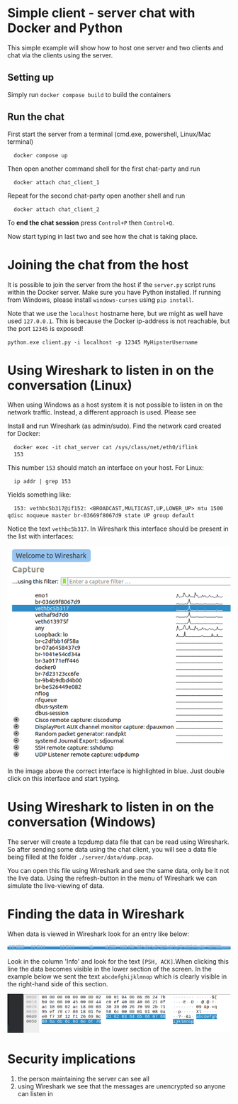 # Simple client - server chat with Docker and Python

This simple example will show how to host one server and two clients and chat via the clients using the server.

## Setting up

Simply run `docker compose build` to build the containers

## Run the chat

First start the server from a terminal (cmd.exe, powershell, Linux/Mac terminal)

```shell
  docker compose up 
```

Then open another command shell for the first chat-party and run 
```shell
  docker attach chat_client_1
```

Repeat for the second chat-party open another shell and run

```shell
  docker attach chat_client_2
```

To **end the chat session** press `Control+P` then `Control+Q`. 


Now start typing in last two and see how the chat is taking place.

# Joining the chat from the host

It is possible to join the server from the host if the `server.py` script runs within the Docker server. Make sure
you have Python installed. If running from Windows, please install `windows-curses` using `pip install`.

Note that we use the `localhost` hostname here, but we might as well have used `127.0.0.1`. This is because the Docker
ip-address is not reachable, but the port `12345` is exposed! 

```text
python.exe client.py -i localhost -p 12345 MyHipsterUsername

```

# Using Wireshark to listen in on the conversation (Linux)

When using Windows as a host system it is not possible to listen in on the network traffic. Instead, a different
approach is used. Please see 

Install and run Wireshark (as admin/sudo). Find the network card created for Docker:
```shell
  docker exec -it chat_server cat /sys/class/net/eth0/iflink
  153
```

This number `153` should match an interface on your host. For Linux:
```shell
  ip addr | grep 153
```

Yields something like:
```text
  153: vethbc5b317@if152: <BROADCAST,MULTICAST,UP,LOWER_UP> mtu 1500 qdisc noqueue master br-03669f8067d9 state UP group default 
```

Notice the text `vethbc5b317`. In Wireshark this interface should be present in the list with interfaces:

![Wireshark-01.png](./images/Wireshark-01.png)

In the image above the correct interface is highlighted in blue. Just double click on this interface and start typing. 

# Using Wireshark to listen in on the conversation (Windows)

The server will create a tcpdump data file that can be read using Wireshark. So after sending some data using the
chat client, you will see a data file being filled at the folder `./server/data/dump.pcap`.

You can open this file using Wireshark and see the same data, only be it not the live data. Using the refresh-button
in the menu of Wireshark we can simulate the live-viewing of data.

# Finding the data in Wireshark

When data is viewed in Wireshark look for an entry like below:

![Wireshark-02.png](./images/Wireshark-02.png)

Look in the column 'Info' and look for the text `[PSH, ACK]`.When clicking this line the data becomes visible in the 
lower section of the screen. In the example below we sent the text `abcdefghijklmnop` which is clearly visible in the
right-hand side of this section.

![Wireshark-03.png](./images/Wireshark-03.png)

# Security implications

1. the person maintaining the server can see all
2. using Wireshark we see that the messages are unencrypted so anyone can listen in
